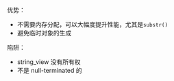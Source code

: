 优势：

- 不需要内存分配，可以大幅度提升性能，尤其是`substr()`
- 避免临时对象的生成

陷阱：

- string_view 没有所有权
- 不是 null-terminated 的

